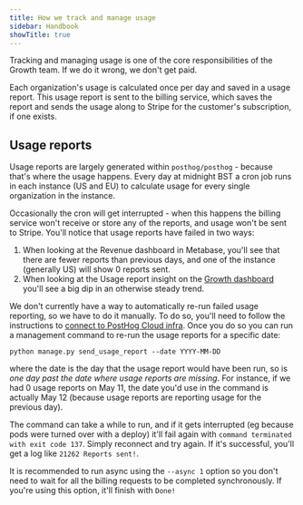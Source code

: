 ```yaml
---
title: How we track and manage usage
sidebar: Handbook
showTitle: true
---
```


Tracking and managing usage is one of the core responsibilities of the Growth team. If we do it wrong, we don't get paid. 

Each organization's usage is calculated once per day and saved in a usage report. This usage report is sent to the billing service, which saves the report and sends the usage along to Stripe for the customer's subscription, if one exists.

## Usage reports

Usage reports are largely generated within `posthog/posthog` - because that's where the usage happens. Every day at midnight BST a cron job runs in each instance (US and EU) to calculate usage for every single organization in the instance. 

Occasionally the cron will get interrupted - when this happens the billing service won't receive or store any of the reports, and usage won't be sent to Stripe. You'll notice that usage reports have failed in two ways: 

1. When looking at the Revenue dashboard in Metabase, you'll see that there are fewer reports than previous days, and one of the instance (generally US) will show 0 reports sent.
2. When looking at the Usage report insight on the [Growth dashboard](https://app.posthog.com/dashboard/54139) you'll see a big dip in an otherwise steady trend.

We don't currently have a way to automatically re-run failed usage reporting, so we have to do it manually. To do so, you'll need to follow the instructions to [connect to PostHog Cloud infra](/handbook/engineering/how-to-access-posthog-cloud-infra). Once you do so you can run a management command to re-run the usage reports for a specific date:

```
python manage.py send_usage_report --date YYYY-MM-DD
```

where the date is the day that the usage report would have been run, so is *one day past the date where usage reports are missing*. For instance, if we had 0 usage reports on May 11, the date you'd use in the command is actually May 12 (because usage reports are reporting usage for the previous day). 

The command can take a while to run, and if it gets interrupted (eg because pods were turned over with a deploy) it'll fail again with `command terminated with exit code 137`. Simply reconnect and try again. If it's successful, you'll get a log like `21262 Reports sent!`. 

It is recommended to run async using the `--async 1` option so you don't need to wait for all the billing requests to be completed synchronously. If you're using this option, it'll finish with `Done!`
